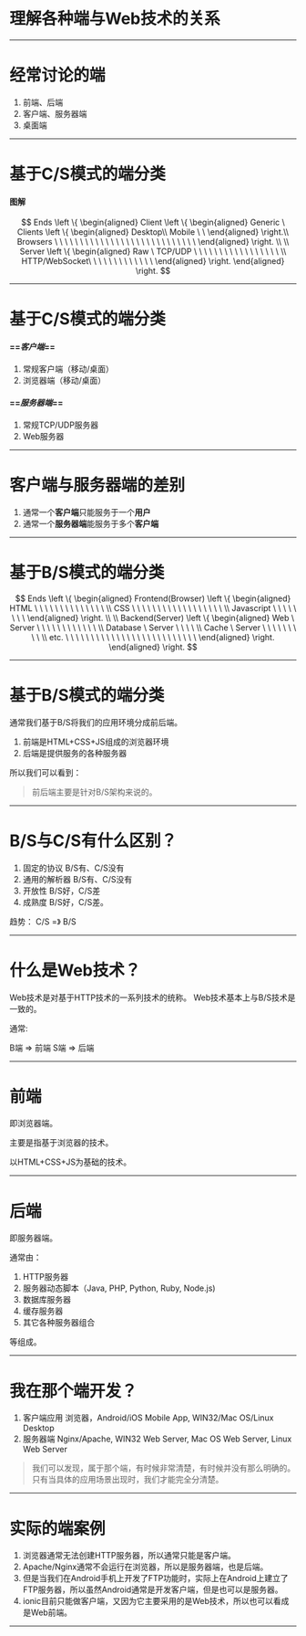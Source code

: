 <!-- 
$theme: gaia
template: invert
-->

理解各种端与Web技术的关系
===
---

经常讨论的端
===
1. 前端、后端
2. 客户端、服务器端
3. 桌面端

---
基于C/S模式的端分类
===

#### 图解

$$ Ends \left \{
\begin{aligned}
Client \left \{
\begin{aligned}
Generic \ Clients \left \{
\begin{aligned}
Desktop\\
Mobile \ \   
\end{aligned}
\right.\\
Browsers \ \ \ \ \ \ \ \ \ \ \ \ \ \ \ \ \ \ \ \ \ \ \ \ \ \ \ \ 
\end{aligned}
\right. \\
\\
Server \left \{
\begin{aligned}
Raw \ TCP/UDP \ \ \ \ \ \ \ \ \ \ \ \ \ \ \ \ \ \\
HTTP/WebSocket\ \ \ \ \ \ \ \ \ \ \ \ \ 
\end{aligned}
\right.
\end{aligned}
\right.
$$

---
基于C/S模式的端分类
===

#### ==*客户端*==
1. 常规客户端（移动/桌面）
2. 浏览器端（移动/桌面）
#### ==*服务器端*== 
1. 常规TCP/UDP服务器
2. Web服务器

---
客户端与服务器端的差别
===
1. 通常一个**客户端**只能服务于一个**用户**
2. 通常一个**服务器端**能服务于多个**客户端**

---
基于B/S模式的端分类
===
$$ Ends \left \{
\begin{aligned}
Frontend(Browser) \left \{
\begin{aligned}
HTML \ \ \ \ \ \ \ \ \ \ \ \ \ \ \\
CSS \ \ \ \  \ \ \ \ \ \ \ \ \ \ \ \ \ \  \\
Javascript \ \ \ \ \ \ \ \ 
\end{aligned}
\right. \\
\\
Backend(Server) \left \{
\begin{aligned}
Web \ Server \ \ \ \ \ \ \ \ \ \ \ \ \\
Database  \ Server \ \ \ \ \\
Cache \ Server \ \ \ \ \ \ \ \ \ \\
etc. \ \ \ \ \ \ \ \ \ \ \ \ \ \ \ \ \ \ \ \ \ \  \ \ \ \ 
\end{aligned}
\right.
\end{aligned}
\right.
$$

---
基于B/S模式的端分类
===
通常我们基于B/S将我们的应用环境分成前后端。

1. 前端是HTML+CSS+JS组成的浏览器环境
2. 后端是提供服务的各种服务器

所以我们可以看到：
> 前后端主要是针对B/S架构来说的。

---

B/S与C/S有什么区别？
===
1. 固定的协议
B/S有、C/S没有
2. 通用的解析器
B/S有、C/S没有
3. 开放性
B/S好，C/S差
4. 成熟度
B/S好，C/S差。

趋势： C/S =》 B/S

---

什么是Web技术？
===

Web技术是对基于HTTP技术的一系列技术的统称。
Web技术基本上与B/S技术是一致的。

通常:

B端 => 前端
S端 => 后端

---

前端
===
即浏览器端。

主要是指基于浏览器的技术。

以HTML+CSS+JS为基础的技术。

---

后端
===
即服务器端。

通常由：
1. HTTP服务器
2. 服务器动态脚本（Java, PHP, Python, Ruby, Node.js)
3. 数据库服务器
4. 缓存服务器
5. 其它各种服务器组合

等组成。

---

我在那个端开发？
===
1. 客户端应用
浏览器，Android/iOS Mobile App, WIN32/Mac OS/Linux Desktop
2. 服务器端
Nginx/Apache, WIN32 Web Server, Mac OS Web Server, Linux Web Server

> 我们可以发现，属于那个端，有时候非常清楚，有时候并没有那么明确的。只有当具体的应用场景出现时，我们才能完全分清楚。

---
实际的端案例
===

1. 浏览器通常无法创建HTTP服务器，所以通常只能是客户端。
2. Apache/Nginx通常不会运行在浏览器，所以是服务器端，也是后端。
3. 但是当我们在Android手机上开发了FTP功能时，实际上在Android上建立了FTP服务器，所以虽然Android通常是开发客户端，但是也可以是服务器。
4. ionic目前只能做客户端，又因为它主要采用的是Web技术，所以也可以看成是Web前端。
---









